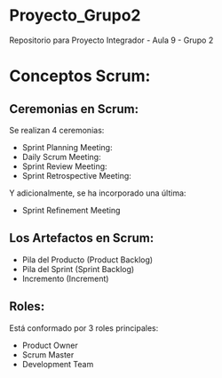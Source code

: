 # Proyecto_Grupo2
Repositorio para Proyecto Integrador - Aula 9 - Grupo 2

# Conceptos Scrum:

## Ceremonias en Scrum:

Se realizan 4 ceremonias:
- Sprint Planning Meeting:
- Daily Scrum Meeting:
- Sprint Review Meeting:
- Sprint Retrospective Meeting:

Y adicionalmente, se ha incorporado una última:
- Sprint Refinement Meeting

## Los Artefactos en Scrum:
- Pila del Producto (Product Backlog) 
- Pila del Sprint (Sprint Backlog) 
- Incremento (Increment)

## Roles:
Está conformado por 3 roles principales: 
- Product Owner 
- Scrum Master  
- Development Team 
